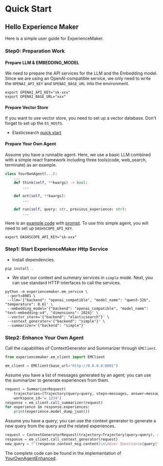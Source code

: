 # Quick Start

## Hello Experience Maker
Here is a simple user guide for ExperienceMaker.

### Step0: Preparation Work

#### Prepare LLM & EMBEDDING_MODEL
We need to prepare the API services for the LLM and the Embedding model. 
Since we are using an OpenAI-compatible service, we only need to write the `OPENAI_API_KEY` and `OPENAI_BASE_URL` into the environment.
```shell
export OPENAI_API_KEY="sk-xxx"
export OPENAI_BASE_URL="xxx"
```

#### Prepare Vector Store
If you want to use vector store, you need to set up a vector database. Don't forget to set up the `ES_HOSTS`.
- Elasticsearch [quick start](../vector_store/elasticsearch.md)

#### Prepare Your Own Agent
Assume you have a runnable agent.
Here, we use a basic LLM combined with a simple react framework including three tools(code, web_search, terminate) as an example.
```python
class YourOwnAgent(...):
    ...
    def think(self, **kwargs) -> bool:
        ...

    def act(self, **kwargs):
        ...    

    def run(self, query: str, previous_experience: str):
        ...
```

Here is an [example code](./your_own_agent.py) with [prompt](./your_own_agent_prompt.yaml). To use this simple agent, you will need to set up `DASHSCOPE_API_KEY`.
```shell
export DASHSCOPE_API_KEY="sk-xxx"
```

### Step1: Start ExperienceMaker Http Service
- Install dependencies.
```shell
pip install .
```

- We start our context and summary services in `simple` mode. Next, you can use standard HTTP interfaces to call the services.
```shell
python -m experiencemaker.em_service \
 --port=8001 \
 --llm='{"backend": "openai_compatible", "model_name": "qwen3-32b", "temperature": 0.6}' \
 --embedding_model='{"backend": "openai_compatible", "model_name": "text-embedding-v4", "dimensions": 1024}' \
 --vector_store='{"backend": "elasticsearch"}' \
 --context_generator='{"backend": "simple"}' \
 --summarizer='{"backend": "simple"}'
```

### Step2: Enhance Your Own Agent

Call the capabilities of ContextGenerator and Summarizer through `EMClient`.

```python
from experiencemaker.em_client import EMClient

em_client = EMClient(base_url="http://0.0.0.0:8001")
```

Assume you have a list of messages generated by an agent; you can use the summarizer to generate experiences from them.

```python
request = SummarizerRequest(
    trajectories=[Trajectory(query=query, steps=messages, answer=messages[-1].content, done=True)],
    workspace_id="w_1234")
response = em_client.call_summarizer(request)
for experience in response.experiences:
    print(experience.model_dump_json())
```

Assume you have a query; you can use the context generator to generate a new query from the query and the related
experiences.

```python
request = ContextGeneratorRequest(trajectory=Trajectory(query=query), retrieve_top_k=1, workspace_id="w_1234")
response = em_client.call_context_generator(request)
new_query = f"{response.context_msg.content}\n\nUser Question\n{query}"
```

The complete code can be found in the implementation of [YourOwnAgentEnhanced](./your_own_agent_enhanced.py).
